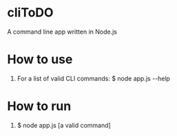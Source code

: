 # cliToDO
A command line app written in Node.js

# How to use
1) For a list of valid CLI commands: $ node app.js --help

# How to run
1) $ node app.js [a valid command]


